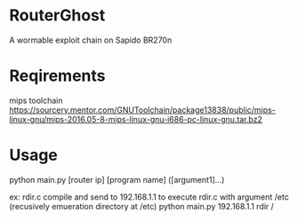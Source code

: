 # RouterGhost

A wormable exploit chain on Sapido BR270n


# Reqirements

mips toolchain
https://sourcery.mentor.com/GNUToolchain/package13838/public/mips-linux-gnu/mips-2016.05-8-mips-linux-gnu-i686-pc-linux-gnu.tar.bz2

# Usage
python main.py [router ip] [program name] ([argument1]...) 

ex:
rdir.c compile and send to 192.168.1.1 to execute rdir.c with argument /etc (recusively emueration directory at /etc)
python main.py 192.168.1.1 rdir /